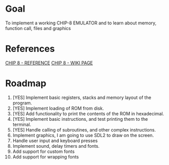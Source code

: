 # Goal
To implement a working CHIP-8 EMULATOR and to learn about memory, function call, files 
and graphics

# References
[CHIP 8 - REFERENCE](http://devernay.free.fr/hacks/chip8/C8TECH10.HTM)
[CHIP 8 - WIKI PAGE](https://en.wikipedia.org/wiki/CHIP-8)

# Roadmap
1. [YES] Implement basic registers, stacks and memory layout of the program.
2. [YES] Implement loading of ROM from disk.
3. [YES] Add functionality to print the contents of the ROM in hexadecimal.
4. [YES] Implement basic instructions, and test printing them to the terminal.
5. [YES] Handle calling of subroutines, and other complex instructions.
6. Implement graphics, I am going to use SDL2 to draw on the screen. 
7. Handle user input and keyboard presses
8. Implement sound, delay timers and fonts.
9. Add support for custom fonts
10. Add support for wrapping fonts
